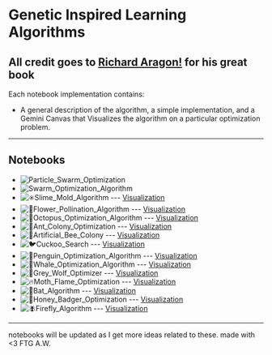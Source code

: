 # Genetic Inspired Learning Algorithms 
All credit goes to [Richard Aragon!](https://www.goodreads.com/book/show/200198483-swarm-algorithm-recipes) for his great book
---
Each notebook implementation contains:
- A general description of the algorithm, a simple implementation, and a Gemini Canvas that Visualizes the algorithm on a particular optimization problem.
---
## Notebooks
- ![Particle_Swarm_Optimization](Particle_Swarm_Optimization.ipynb) 
- ![Swarm_Optimization_Algorithm](Swarm_Optimization_Algorithm.ipynb)
- ![✳️Slime_Mold_Algorithm](✳️Slime_Mold_Algorithm✳️.ipynb) --- [Visualization](https://claude.ai/public/artifacts/cfff48a5-02f3-4efa-9dd6-3a5398b5029e)
- ![🌸Flower_Pollination_Algorithm](🌸Flower_Pollination_Algorithm🌸.ipynb) --- [Visualization](https://g.co/gemini/share/87425452b751)
- ![🐙Octopus_Optimization_Algorithm](🐙Octopus_Optimization_Algorithm🐙.ipynb) ---  [Visualization](https://g.co/gemini/share/a7ed21abeacb)
- ![🐜Ant_Colony_Optimization](🐜Ant_Colony_Optimization🐜.ipynb) --- [Visualization](https://g.co/gemini/share/ae4e958aee46)
- ![🐝Artificial_Bee_Colony](🐝Artificial_Bee_Colony🐝.ipynb) --- [Visualization]()
- ![🐦Cuckoo_Search](🐦Cuckoo_Search🐦.ipynb) --- [Visualization](https://g.co/gemini/share/c7325c81641d)
- ![🐧Penguin_Optimization_Algorithm](🐧Penguin_Optimization_Algorithm🐧.ipynb) --- [Visualization](https://g.co/gemini/share/eb6ece7ba06f)
- ![🐳Whale_Optimization_Algorithm](🐳Whale_Optimization_Algorithm🐳.ipynb) --- [Visualization](https://g.co/gemini/share/6bbb94ee7f94)
- ![🐺Grey_Wolf_Optimizer](🐺Grey_Wolf_Optimizer🐺.ipynb) --- [Visualization](https://g.co/gemini/share/be1ef3c8c91c)
- ![🔥Moth_Flame_Optimization](🔥Moth_Flame_Optimization🔥.ipynb) --- [Visualization](https://g.co/gemini/share/49f0807924e0)
- ![🦇Bat_Algorithm](🦇Bat_Algorithm🦇.ipynb) --- [Visualization](https://g.co/gemini/share/33d74f0ab3ad)
- ![🦡Honey_Badger_Optimization](🦡Honey_Badger_Optimization🦡.ipynb) --- [Visualization](https://g.co/gemini/share/7f186899fb81)
- ![🪰Firefly_Algorithm](🪰Firefly_Algorithm🪰.ipynb) --- [Visualization](https://g.co/gemini/share/3faa627f26ec)
---
notebooks will be updated as I get more ideas related to these. made with <3
FTG A.W.
